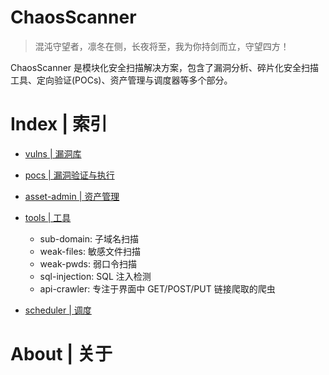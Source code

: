 # ChaosScanner

> 混沌守望者，凛冬在侧，长夜将至，我为你持剑而立，守望四方！

ChaosScanner 是模块化安全扫描解决方案，包含了漏洞分析、碎片化安全扫描工具、定向验证(POCs)、资产管理与调度器等多个部分。

# Index | 索引

- [vulns | 漏洞库]()

- [pocs | 漏洞验证与执行]()

* [asset-admin | 资产管理]()

* [tools | 工具](./tools)

  - sub-domain: 子域名扫描
  - weak-files: 敏感文件扫描
  - weak-pwds: 弱口令扫描
  - sql-injection: SQL 注入检测
  - api-crawler: 专注于界面中 GET/POST/PUT 链接爬取的爬虫

- [scheduler | 调度]()

# About | 关于
